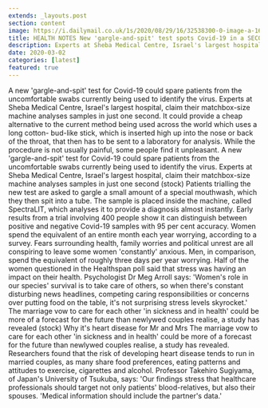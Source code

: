 ```yaml
---
extends: _layouts.post
section: content
image: https://i.dailymail.co.uk/1s/2020/08/29/16/32538300-0-image-a-16_1598713711685.jpg 
title: HEALTH NOTES New 'gargle-and-spit' test spots Covid-19 in a SECOND 
description: Experts at Sheba Medical Centre, Israel's largest hospital, claim their matchbox-size machine analyses samples in just one second. 
date: 2020-03-02 
categories: [latest] 
featured: true 
--- 
```

A new 'gargle-and-spit' test for Covid-19 could spare patients from the uncomfortable swabs currently being used to identify the virus.
Experts at Sheba Medical Centre, Israel's largest hospital, claim their matchbox-size machine analyses samples in just one second.
It could provide a cheap alternative to the current method being used across the world which uses a long cotton- bud-like stick, which is inserted high up into the nose or back of the throat, that then has to be sent to a laboratory for analysis. While the procedure is not usually painful, some people find it unpleasant.
A new 'gargle-and-spit' test for Covid-19 could spare patients from the uncomfortable swabs currently being used to identify the virus. Experts at Sheba Medical Centre, Israel's largest hospital, claim their matchbox-size machine analyses samples in just one second (stock)
Patients trialling the new test are asked to gargle a small amount of a special mouthwash, which they then spit into a tube.
The sample is placed inside the machine, called SpectraLIT, which analyses it to provide a diagnosis almost instantly.
Early results from a trial involving 400 people show it can distinguish between positive and negative Covid-19 samples with 95 per cent accuracy.
Women spend the equivalent of an entire month each year worrying, according to a survey.
Fears surrounding health, family worries and political unrest are all conspiring to leave some women 'constantly' anxious.
Men, in comparison, spend the equivalent of roughly three days per year worrying.
Half of the women questioned in the Healthspan poll said that stress was having an impact on their health. Psychologist Dr Meg Arroll says: 'Women's role in our species' survival is to take care of others, so when there's constant disturbing news headlines, competing caring responsibilities or concerns over putting food on the table, it's not surprising stress levels skyrocket.'
The marriage vow to care for each other 'in sickness and in health' could be more of a forecast for the future than newlywed couples realise, a study has revealed (stock)
Why it's heart disease for Mr and Mrs
The marriage vow to care for each other 'in sickness and in health' could be more of a forecast for the future than newlywed couples realise, a study has revealed.
Researchers found that the risk of developing heart disease tends to run in married couples, as many share food preferences, eating patterns and attitudes to exercise, cigarettes and alcohol.
Professor Takehiro Sugiyama, of Japan's University of Tsukuba, says: 'Our findings stress that healthcare professionals should target not only patients' blood-relatives, but also their spouses.
'Medical information should include the partner's data.'
